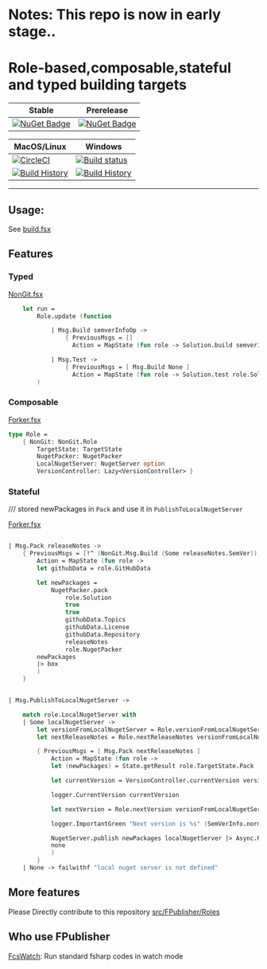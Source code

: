 # Notes: This repo is now in early stage..

# Role-based,composable,stateful and typed building targets

Stable | Prerelease
--- | ---
[![NuGet Badge](https://buildstats.info/nuget/FPublisher)](https://www.nuget.org/packages/FPublisher/) | [![NuGet Badge](https://buildstats.info/nuget/FPublisher?includePreReleases=true)](https://www.nuget.org/packages/FPublisher/)


MacOS/Linux | Windows
--- | ---
[![CircleCI](https://circleci.com/gh/humhei/FPublisher.svg?style=svg)](https://circleci.com/gh/humhei/FPublisher) | [![Build status](https://ci.appveyor.com/api/projects/status/0qnls95ohaytucsi?svg=true)](https://ci.appveyor.com/project/ts2fable-imports/fpublisher)
[![Build History](https://buildstats.info/circleci/chart/humhei/FPublisher)](https://circleci.com/gh/humhei/FPublisher) | [![Build History](https://buildstats.info/appveyor/chart/ts2fable-imports/fpublisher)](https://ci.appveyor.com/project/ts2fable-imports/fpublisher)


---

## Usage:
See [build.fsx](https://github.com/humhei/FPublisher/blob/master/build.fsx)


## Features

### Typed
[NonGit.fsx](https://github.com/humhei/FPublisher/blob/master/src/FPublisher/Roles/NonGit.fs)
```fsharp
    let run =
        Role.update (function

            | Msg.Build semverInfoOp ->
                { PreviousMsgs = []
                  Action = MapState (fun role -> Solution.build semverInfoOp role.Solution) }

            | Msg.Test ->
                { PreviousMsgs = [ Msg.Build None ]
                  Action = MapState (fun role -> Solution.test role.Solution) }
        )

```

### Composable
[Forker.fsx](https://github.com/humhei/FPublisher/blob/master/src/FPublisher/Roles/Forker.fs)
```fsharp
type Role =
    { NonGit: NonGit.Role
        TargetState: TargetState
        NugetPacker: NugetPacker
        LocalNugetServer: NugetServer option
        VersionController: Lazy<VersionController> }
```

### Stateful
/// stored newPackages in `Pack` and use it in `PublishToLocalNugetServer`

[Forker.fsx](https://github.com/humhei/FPublisher/blob/master/src/FPublisher/Roles/Forker.fs)

```fsharp

| Msg.Pack releaseNotes ->
    { PreviousMsgs = [!^ (NonGit.Msg.Build (Some releaseNotes.SemVer)); !^ NonGit.Msg.Test]
        Action = MapState (fun role ->
        let githubData = role.GitHubData

        let newPackages =
            NugetPacker.pack
                role.Solution
                true
                true
                githubData.Topics
                githubData.License
                githubData.Repository
                releaseNotes
                role.NugetPacker
        newPackages
        |> box
        )
    }


| Msg.PublishToLocalNugetServer ->

    match role.LocalNugetServer with
    | Some localNugetServer ->
        let versionFromLocalNugetServer = Role.versionFromLocalNugetServer role |> Async.RunSynchronously
        let nextReleaseNotes = Role.nextReleaseNotes versionFromLocalNugetServer role

        { PreviousMsgs = [ Msg.Pack nextReleaseNotes ]
            Action = MapState (fun role ->
            let (newPackages) = State.getResult role.TargetState.Pack

            let currentVersion = VersionController.currentVersion versionFromLocalNugetServer role.VersionController.Value

            logger.CurrentVersion currentVersion

            let nextVersion = Role.nextVersion versionFromLocalNugetServer role

            logger.ImportantGreen "Next version is %s" (SemVerInfo.normalize nextVersion)

            NugetServer.publish newPackages localNugetServer |> Async.RunSynchronously
            none
            )
        }
    | None -> failwithf "local nuget server is not defined"
```


## More features
Please Directly contribute to this repository [src/FPublisher/Roles](https://github.com/humhei/FPublisher/tree/master/src/FPublisher/Roles)


## Who use FPublisher
[FcsWatch](https://github.com/humhei/FCSWatch/): Run standard fsharp codes in watch mode